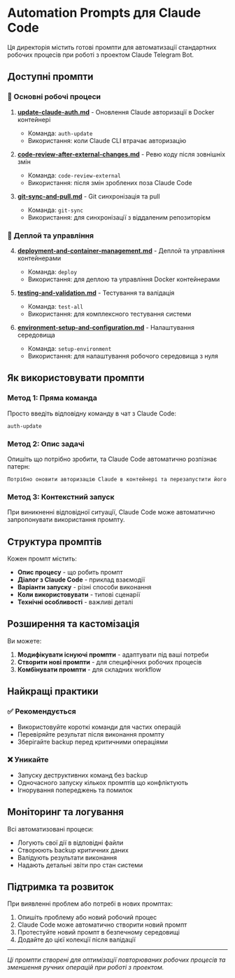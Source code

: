 # Automation Prompts для Claude Code

Ця директорія містить готові промпти для автоматизації стандартних робочих процесів при роботі з проектом Claude Telegram Bot.

## Доступні промпти

### 🔧 Основні робочі процеси

1. **[update-claude-auth.md](./update-claude-auth.md)** - Оновлення Claude авторизації в Docker контейнері
   - Команда: `auth-update`
   - Використання: коли Claude CLI втрачає авторизацію

2. **[code-review-after-external-changes.md](./code-review-after-external-changes.md)** - Ревю коду після зовнішніх змін
   - Команда: `code-review-external`
   - Використання: після змін зроблених поза Claude Code

3. **[git-sync-and-pull.md](./git-sync-and-pull.md)** - Git синхронізація та pull
   - Команда: `git-sync`
   - Використання: для синхронізації з віддаленим репозиторієм

### 🚀 Деплой та управління

4. **[deployment-and-container-management.md](./deployment-and-container-management.md)** - Деплой та управління контейнерами
   - Команда: `deploy`
   - Використання: для деплою та управління Docker контейнерами

5. **[testing-and-validation.md](./testing-and-validation.md)** - Тестування та валідація
   - Команда: `test-all`
   - Використання: для комплексного тестування системи

6. **[environment-setup-and-configuration.md](./environment-setup-and-configuration.md)** - Налаштування середовища
   - Команда: `setup-environment`
   - Використання: для налаштування робочого середовища з нуля

## Як використовувати промпти

### Метод 1: Пряма команда
Просто введіть відповідну команду в чат з Claude Code:
```
auth-update
```

### Метод 2: Опис задачі
Опишіть що потрібно зробити, та Claude Code автоматично розпізнає патерн:
```
Потрібно оновити авторизацію Claude в контейнері та перезапустити його
```

### Метод 3: Контекстний запуск
При виникненні відповідної ситуації, Claude Code може автоматично запропонувати використання промпту.

## Структура промптів

Кожен промпт містить:

- **Опис процесу** - що робить промпт
- **Діалог з Claude Code** - приклад взаємодії
- **Варіанти запуску** - різні способи виконання
- **Коли використовувати** - типові сценарії
- **Технічні особливості** - важливі деталі

## Розширення та кастомізація

Ви можете:

1. **Модифікувати існуючі промпти** - адаптувати під ваші потреби
2. **Створити нові промпти** - для специфічних робочих процесів
3. **Комбінувати промпти** - для складних workflow

## Найкращі практики

### ✅ Рекомендується
- Використовуйте короткі команди для частих операцій
- Перевіряйте результат після виконання промпту
- Зберігайте backup перед критичними операціями

### ❌ Уникайте
- Запуску деструктивних команд без backup
- Одночасного запуску кількох промптів що конфліктують
- Ігнорування попереджень та помилок

## Моніторинг та логування

Всі автоматизовані процеси:
- Логують свої дії в відповідні файли
- Створюють backup критичних даних
- Валідують результати виконання
- Надають детальні звіти про стан системи

## Підтримка та розвиток

При виявленні проблем або потребі в нових промптах:
1. Опишіть проблему або новий робочий процес
2. Claude Code може автоматично створити новий промпт
3. Протестуйте новий промпт в безпечному середовищі
4. Додайте до цієї колекції після валідації

---

*Ці промпти створені для оптимізації повторюваних робочих процесів та зменшення ручних операцій при роботі з проектом.*